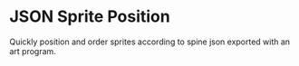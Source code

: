 # JSON Sprite Position
Quickly position and order sprites according to spine json exported with an art program.


